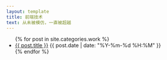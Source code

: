 ```yaml
---
layout: template
title: 前端技术
text: 从未被模仿，一直被超越
---
```

<ul>
	{% for post in site.categories.work %}
	<li>
	<a href="/">{{ post.title }}</a>
	<span>{{ post.date | date: "%Y-%m-%d %H:%M" }}</span>
	</li>
	{% endfor %}
</ul>